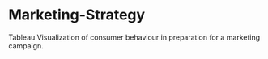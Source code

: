 # Marketing-Strategy
Tableau Visualization of consumer behaviour in preparation for a marketing campaign.
